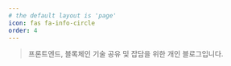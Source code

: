 ```yaml
---
# the default layout is 'page'
icon: fas fa-info-circle
order: 4
---
```


> 프론트엔드, 블록체인 기술 공유 및 잡담을 위한 개인 블로그입니다.
